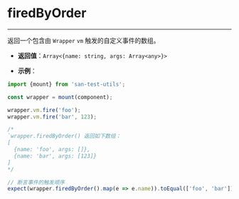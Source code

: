 # firedByOrder
---

返回一个包含由 `Wrapper` `vm` 触发的自定义事件的数组。

* **返回值**：`Array<{name: string, args: Array<any>}>`

* **示例**：

```js
import {mount} from 'san-test-utils';

const wrapper = mount(component);

wrapper.vm.fire('foo');
wrapper.vm.fire('bar', 123);

/*
`wrapper.firedByOrder() 返回如下数组：
[
  {name: 'foo', args: []},
  {name: 'bar', args: [123]}
]
*/

// 断言事件的触发顺序
expect(wrapper.firedByOrder().map(e => e.name)).toEqual(['foo', 'bar']);
```
